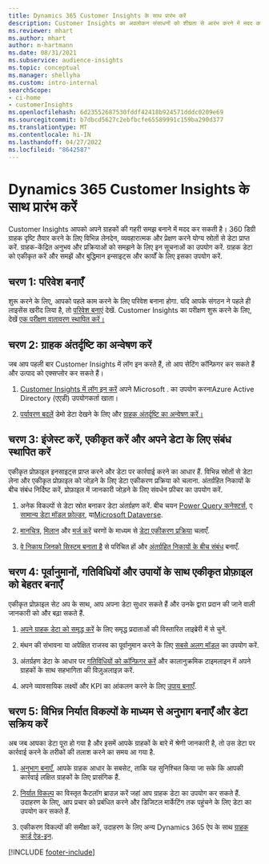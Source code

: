 ```yaml
---
title: Dynamics 365 Customer Insights के साथ प्रारंभ करें
description: Customer Insights का अवलोकन संसाधनों को शीघ्रता से आरंभ करने में मदद करता है।
ms.reviewer: mhart
ms.author: mhart
author: m-hartmann
ms.date: 08/31/2021
ms.subservice: audience-insights
ms.topic: conceptual
ms.manager: shellyha
ms.custom: intro-internal
searchScope:
- ci-home
- customerInsights
ms.openlocfilehash: 6d23552687530fddf42418b924571dddc0209e69
ms.sourcegitcommit: b7dbcd5627c2ebfbcfe65589991c159ba290d377
ms.translationtype: MT
ms.contentlocale: hi-IN
ms.lasthandoff: 04/27/2022
ms.locfileid: "8642587"
---
```

# <a name="get-started-with-dynamics-365-customer-insights"></a>Dynamics 365 Customer Insights के साथ प्रारंभ करें

Customer Insights आपको अपने ग्राहकों की गहरी समझ बनाने में मदद कर सकती है। 360 डिग्री ग्राहक दृष्टि तैयार करने के लिए विभिन्न लेनदेन, व्यवहारात्मक और प्रेक्षण करने योग्य स्रोतों से डेटा प्राप्त करें. ग्राहक-केंद्रित अनुभव और प्रक्रियाओं को समझने के लिए इन सूचनाओं का उपयोग करें. ग्राहक डेटा को एकीकृत करें और समझें और बुद्धिमान इन्साइट्स और कार्यों के लिए इसका उपयोग करें.

## <a name="step-1-create-an-environment"></a>चरण 1: परिवेश बनाएँ

शुरू करने के लिए, आपको पहले काम करने के लिए परिवेश बनाना होगा. यदि आपके संगठन ने पहले ही लाइसेंस खरीद लिया है, तो [परिवेश बनाएं](create-environment.md) देखें. Customer Insights का परीक्षण शुरू करने के लिए, देखें [एक परीक्षण वातावरण स्थापित करें।](trial-signup.md) 

## <a name="step-2-explore-customer-insights"></a>चरण 2: ग्राहक अंतर्दृष्टि का अन्वेषण करें

जब आप पहली बार Customer Insights में लॉग इन करते हैं, तो आप सेटिंग कॉन्फ़िगर कर सकते हैं और उत्पाद को एक्सप्लोर कर सकते हैं।

1. [Customer Insights में लॉग इन करें](https://home.ci.ai.dynamics.com) अपने Microsoft . का उपयोग करनाAzure Active Directory (एएडी) उपयोगकर्ता खाता।

1. [पर्यावरण बदलें](manage-environments.md#switch-environments) डेमो डेटा देखने के लिए और [ग्राहक अंतर्दृष्टि का अन्वेषण करें।](home.md)

##  <a name="step-3-ingest-unify-and-set-up-relationships-for-your-data"></a>चरण 3: इंजेस्ट करें, एकीकृत करें और अपने डेटा के लिए संबंध स्थापित करें

एकीकृत प्रोफ़ाइल इनसाइट्स प्राप्त करने और डेटा पर कार्रवाई करने का आधार हैं. विभिन्न स्रोतों से डेटा लेना और एकीकृत प्रोफ़ाइल को जोड़ने के लिए डेटा एकीकरण प्रक्रिया को चलाना. अंतर्ग्रहित निकायों के बीच संबंध निर्दिष्ट करें, प्रोफ़ाइल में जानकारी जोड़ने के लिए संवर्धन फ़ीचर का उपयोग करें. 

1. अनेक विकल्पों से डेटा स्रोत बनाकर डेटा अंतर्ग्रहण करें. बीच चयन [Power Query कनेक्टर्स](connect-power-query.md), ए [सामान्य डेटा मॉडल फ़ोल्डर](connect-common-data-model.md), या[Microsoft Dataverse](connect-dataverse-managed-lake.md). 

1. [मानचित्र](map-entities.md), [मिलान](match-entities.md) और [मर्ज करें](merge-entities.md) चरणों के माध्यम से [डेटा एकीकरण प्रक्रिया](data-unification.md) चलाएँ.

1. [वे निकाय जिनको सिस्टम बनाता है](entities.md) से परिचित हों और [अंतर्ग्रहित निकायों के बीच संबंध](relationships.md) बनाएँ.
    
## <a name="step-4-enhance-unified-profiles-with-predictions-activities-and-measures"></a>चरण 4: पूर्वानुमानों, गतिविधियों और उपायों के साथ एकीकृत प्रोफ़ाइल को बेहतर बनाएँ

एकीकृत प्रोफ़ाइल सेट अप के साथ, आप अपना डेटा सुधार सकते हैं और उनके द्वारा प्रदान की जाने वाली जानकारी को और बढ़ा सकते हैं.

1. [अपने ग्राहक डेटा को समृद्ध करें](enrichment-hub.md) के लिए समृद्ध प्रदाताओं की विस्तारित लाइब्रेरी में से चुनें.

1. मंथन की संभावना या अपेक्षित राजस्व का पूर्वानुमान करने के लिए [सबसे अलग मॉडल](predictions-overview.md) का उपयोग करें.

1. अंतर्ग्रहण डेटा के आधार पर [गतिविधियों को कॉन्फ़िगर करें](activities.md) और कालानुक्रमिक टाइमलाइन में अपने ग्राहकों के साथ सहभागिता की विज़ुअलाइज़ करें. 

1. अपने व्यावसायिक लक्ष्यों और KPI का आंकलन करने के लिए [उपाय बनाएँ](measures.md).
 
## <a name="step-5-create-segments-and-activate-data-through-various-export-options"></a>चरण 5: विभिन्न निर्यात विकल्पों के माध्यम से अनुभाग बनाएँ और डेटा सक्रिय करें

अब जब आपका डेटा पूरा हो गया है और इसमें आपके ग्राहकों के बारे में श्रेणी जानकारी है, तो उस डेटा पर कार्रवाई करने के तरीकों की तलाश करने का समय आ गया है. 

1. [अनुभाग बनाएँ](segments.md), आपके ग्राहक आधार के सबसेट, ताकि यह सुनिश्चित किया जा सके कि आपकी कार्रवाई लक्षित ग्राहकों के लिए प्रासंगिक हैं.

1. [निर्यात विकल्प](export-destinations.md) का विस्तृत कैटलॉग ब्राउज़ करें जहां आप ग्राहक डेटा का उपयोग कर सकते हैं. उदाहरण के लिए, आप प्रचार को प्रबंधित करने और डिजिटल मार्केटिंग तक पहुंचने के लिए डेटा का उपयोग कर सकते हैं.

1. एकीकरण विकल्पों की समीक्षा करें, उदाहरण के लिए अन्य Dynamics 365 ऐप के साथ [ग्राहक कार्ड ऐड-इन](customer-card-add-in.md).  


[!INCLUDE [footer-include](includes/footer-banner.md)]
